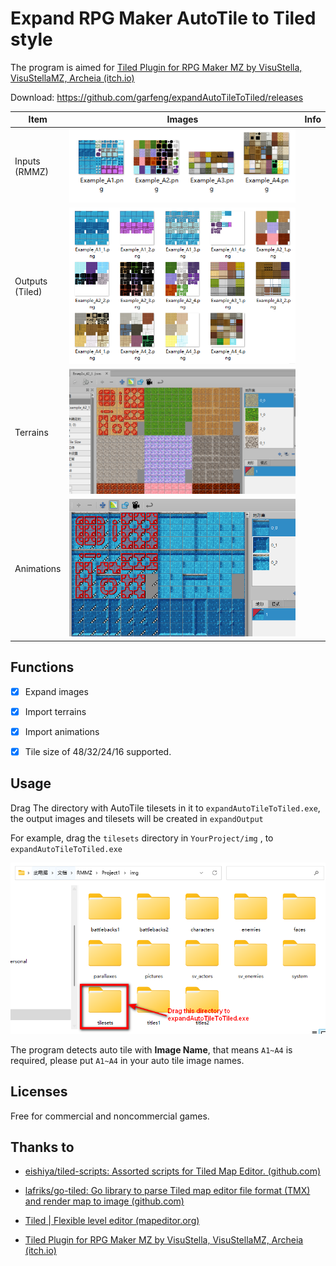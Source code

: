 # Expand RPG Maker AutoTile to Tiled style

The program is aimed for [Tiled Plugin for RPG Maker MZ by VisuStella, VisuStellaMZ, Archeia (itch.io)](https://visustella.itch.io/tiledpluginmz)

Download: https://github.com/garfeng/expandAutoTileToTiled/releases

| Item               | Images                                                       | Info |
| ------------------ | ------------------------------------------------------------ | ---- |
| Inputs<br>(RMMZ)   | ![image-20230114230711059](README.assets/image-20230114230711059.png) |      |
| Outputs<br>(Tiled) | ![image-20230114230757551](README.assets/image-20230114230757551.png) |      |
| Terrains           | ![image-20230114230909483](README.assets/image-20230114230909483.png) |      |
| Animations         | ![image-20230114231054718](README.assets/image-20230114231054718.png) |      |



## Functions

- [x] Expand images
- [x] Import terrains
- [x] Import animations

- [x] Tile size of 48/32/24/16 supported.



## Usage

Drag The directory with AutoTile tilesets in it to `expandAutoTileToTiled.exe`, the output images and tilesets will be created in `expandOutput`

For example, drag the `tilesets` directory in `YourProject/img` , to `expandAutoTileToTiled.exe`

![image-20230114231608690](README.assets/image-20230114231608690.png)

The program detects auto tile with **Image Name**, that means `A1~A4` is required, please put `A1~A4` in your auto tile image names.



## Licenses

Free for commercial and noncommercial games.



## Thanks to

* [eishiya/tiled-scripts: Assorted scripts for Tiled Map Editor. (github.com)](https://github.com/eishiya/tiled-scripts)

* [lafriks/go-tiled: Go library to parse Tiled map editor file format (TMX) and render map to image (github.com)](https://github.com/lafriks/go-tiled)

* [Tiled | Flexible level editor (mapeditor.org)](https://www.mapeditor.org/)

* [Tiled Plugin for RPG Maker MZ by VisuStella, VisuStellaMZ, Archeia (itch.io)](https://visustella.itch.io/tiledpluginmz)
